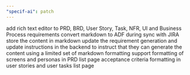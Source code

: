 ```yaml
---
"specif-ai": patch
---
```


add rich text editor to PRD, BRD, User Story, Task, NFR, UI and Business Process requirements
convert markdown to ADF during sync with JIRA
store the content in markdown
update the requirement generation and update instructions in the backend to instruct that they can generate the content using a limited set of markdown formatting
support formatting of screens and personas in PRD list page
acceptance criteria formatting in user stories and user tasks list page
